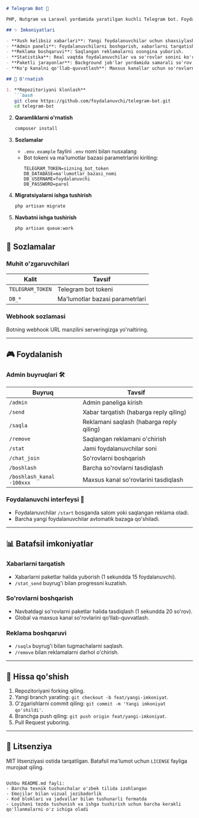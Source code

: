 ```markdown
# Telegram Bot 🤖

PHP, Nutgram va Laravel yordamida yaratilgan kuchli Telegram bot. Foydalanuvchilar bilan muloqot, xabarlarni tarqatish va kanalga qo'shilish so'rovlarini boshqarish imkoniyatlari.

## ✨ Imkoniyatlari

- **Xush kelibsiz xabarlari**: Yangi foydalanuvchilar uchun shaxsiylashtirilgan salomlash.
- **Admin paneli**: Foydalanuvchilarni boshqarish, xabarlarni tarqatish va so'rovlarni qabul qilish.
- **Reklama boshqaruvi**: Saqlangan reklamalarni osongina yuborish.
- **Statistika**: Real vaqtda foydalanuvchilar va so'rovlar sonini ko'rsatish.
- **Paketli jarayonlar**: Background job'lar yordamida samarali so'rov va xabar boshqaruvi.
- **Ko'p kanalni qo'llab-quvvatlash**: Maxsus kanallar uchun so'rovlarni tasdiqlash.

## 🚀 O'rnatish

1. **Repozitoriyani klonlash**
   ```bash
   git clone https://github.com/foydalanuvchi/telegram-bot.git
   cd telegram-bot
   ```

2. **Qaramliklarni o'rnatish**
   ```bash
   composer install
   ```

3. **Sozlamalar**
   - `.env.example` faylini `.env` nomi bilan nusxalang
   - Bot tokeni va ma'lumotlar bazasi parametrlarini kiriting:
     ```env
     TELEGRAM_TOKEN=sizning_bot_token
     DB_DATABASE=ma'lumotlar_bazasi_nomi
     DB_USERNAME=foydalanuvchi
     DB_PASSWORD=parol
     ```

4. **Migratsiyalarni ishga tushirish**
   ```bash
   php artisan migrate
   ```

5. **Navbatni ishga tushirish**
   ```bash
   php artisan queue:work
   ```

## 🔧 Sozlamalar

### Muhit o'zgaruvchilari
| Kalit             | Tavsif                          |
|-------------------|----------------------------------|
| `TELEGRAM_TOKEN`  | Telegram bot tokeni             |
| `DB_*`            | Ma'lumotlar bazasi parametrlari |

### Webhook sozlamasi
Botning webhook URL manzilini serveringizga yo'naltiring.

---

## 🎮 Foydalanish

### Admin buyruqlari 🛠️
| Buyruq                | Tavsif                                  |
|-----------------------|------------------------------------------|
| `/admin`              | Admin paneliga kirish                   |
| `/send`               | Xabar tarqatish (habarga reply qiling)   |
| `/saqla`              | Reklamani saqlash (habarga reply qiling) |
| `/remove`             | Saqlangan reklamani o'chirish           |
| `/stat`               | Jami foydalanuvchilar soni               |
| `/chat_join`          | So'rovlarni boshqarish                   |
| `/boshlash`           | Barcha so'rovlarni tasdiqlash            |
| `/boshlash_kanal -100xxx` | Maxsus kanal so'rovlarini tasdiqlash |

### Foydalanuvchi interfeysi 👥
- Foydalanuvchilar `/start` bosganda salom yoki saqlangan reklama oladi.
- Barcha yangi foydalanuvchilar avtomatik bazaga qo'shiladi.

---

## 📊 Batafsil imkoniyatlar

### Xabarlarni tarqatish
- Xabarlarni paketlar halida yuborish (1 sekundda 15 foydalanuvchi).
- `/stat_send` buyrug'i bilan progressni kuzatish.

### So'rovlarni boshqarish
- Navbatdagi so'rovlarni paketlar halida tasdiqlash (1 sekundda 20 so'rov).
- Global va maxsus kanal so'rovlarini qo'llab-quvvatlash.

### Reklama boshqaruvi
- `/saqla` buyrug'i bilan tugmachalarni saqlash.
- `/remove` bilan reklamalarni darhol o'chirish.

---

## 🤝 Hissa qo'shish

1. Repozitoriyani forking qiling.
2. Yangi branch yarating: `git checkout -b feat/yangi-imkoniyat`.
3. O'zgarishlarni commit qiling: `git commit -m 'Yangi imkoniyat qo'shildi'`.
4. Branchga push qiling: `git push origin feat/yangi-imkoniyat`.
5. Pull Request yuboring.

---

## 📄 Litsenziya

MIT litsenziyasi ostida tarqatilgan. Batafsil ma'lumot uchun `LICENSE` fayliga murojaat qiling.
```

Ushbu README.md fayli:
- Barcha texnik tushunchalar o'zbek tilida izohlangan
- Emojilar bilan vizual jozibadorlik
- Kod bloklari va jadvallar bilan tushunarli formatda
- Loyihani tezda tushunish va ishga tushirish uchun barcha kerakli qo'llanmalarni o'z ichiga oladi
